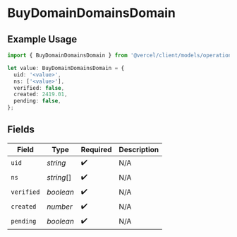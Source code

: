 # BuyDomainDomainsDomain

## Example Usage

```typescript
import { BuyDomainDomainsDomain } from '@vercel/client/models/operations';

let value: BuyDomainDomainsDomain = {
  uid: '<value>',
  ns: ['<value>'],
  verified: false,
  created: 2419.01,
  pending: false,
};
```

## Fields

| Field      | Type       | Required           | Description |
| ---------- | ---------- | ------------------ | ----------- |
| `uid`      | _string_   | :heavy_check_mark: | N/A         |
| `ns`       | _string_[] | :heavy_check_mark: | N/A         |
| `verified` | _boolean_  | :heavy_check_mark: | N/A         |
| `created`  | _number_   | :heavy_check_mark: | N/A         |
| `pending`  | _boolean_  | :heavy_check_mark: | N/A         |
